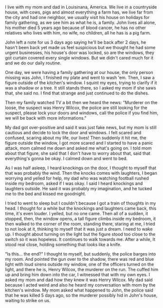 I live with my mom and dad in Louisinana, America. We live in a countryside house, with cows, pigs and almost everything a farm has, we live far from the city and had one neighbor,  we usually visit his house on holidays for family gathering, as we see him as what he is, a family. John lives all alone, his mother died 5 years ago because of blood cancer, he has no other relatives who lives with him, no wife, no children, all he has is a pig farm. 

John left a note for us 3 days ago saying he'll be back after 2 days, he hasn't been back yet made us feel suspicious but we thought he had some urgent businesses, his house's door was locked, so are the windows, they got curtain covered every single windows. But we didn't cared much for it and we do our daily routine.

One day, we were having a family gathering at our house, the only person missing was John, I finished my plate and went to wash 'em. Then, I saw a figure outside of the kitchen's window. I squint my eyes, trying to clarify if it was a shadow or a tree. It still stands there, so I asked my mom if she saws that, she said no. I find that strange and just continued to do the dishes. 

Then my family watched TV a bit then we heard the news:
"Murderer on the loose, the suspect was Henry Wilcox, the police are still looking for the suspect, please lock your doors and windows, call the police if you find him, we will be back with more informations."

My dad got over-positive and said it was just fake news, but my mom is still cautious and decide to lock the door and windows. I felt scared and confused, scaring about my life, our lives! Then suddenly it hit me, the figure outside the window, I got more scared and I started to have a panic attack, mom calmed me down and asked me what's going on. I told mom about that figure, she said that I don't have to worry about that, said that everything's gonna be okay. I calmed down and went to bed.

As I was half asleep, I heard knockings on the door, I thought to myself that that was probably the wind. Then the knocks comes with laughters, I began worrying and yelled for help, my dad who was watching football rushed inside my bedroom, asked if I was okay. I said I heard knockings and laughters outside. He said it was probably my imagination, and he tucked me to the bed and kissed me goodnight.

I tried to went to sleep but I couldn't because I got a train of thoughts in my head. I thought for a while but the knockings and laughters came back, this time, it's even louder. I yelled, but no one came. Then all of a sudden, it stopped, then, the window opens, a tall figure climbs inside my bedroom, it then walked to the corner of the room, standing there, staring at me, I tried to not look at it, thinking to myself that it was just a dream. I need to wake up. I thought about turning on the light but the figure stood too close to the switch so it was hopeless. It continues to walk towards me. After a while, It stood real close, holding something that looks like a knife. 

"Is this... the end?" I thought to myself, but suddenly, the police barges into my room. And pointed the gun over to the shadow, there was red and blue light with loud sirens outside my window, one of the officers turned on the light, and there he is, Henry Wilcox, the murderer on the run. The cuffed him up and bring him down into the car, I witnessed that with my own eyes. I asked my mom and dad how they knew it was Henry Wilcox. My dad said because I acted weird and also he heard my conversation with mom by the kitchen's window. My mom asked what happened to John, the police said that he was killed 5 days ago, so the murderer possibly hid in John's house, waiting to strike on us.